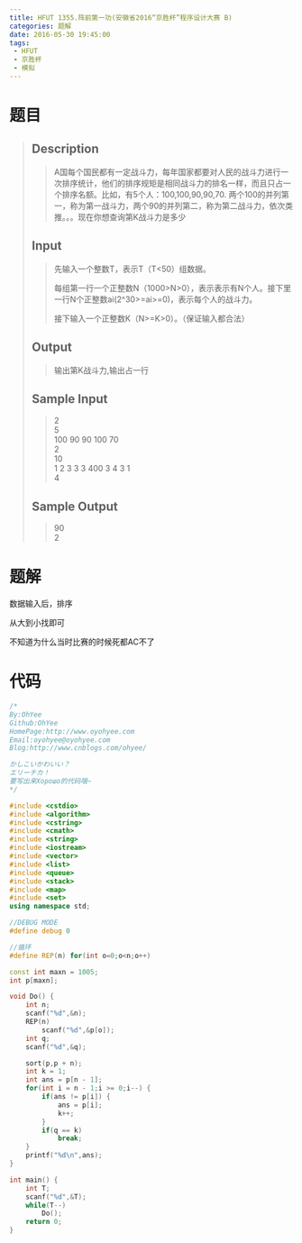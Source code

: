 ```yaml
---
title: HFUT 1355.阵前第一功(安徽省2016“京胜杯”程序设计大赛 B)
categories: 题解
date: 2016-05-30 19:45:00
tags: 
 - HFUT
 - 京胜杯
 - 模拟
---
```


# 题目

> ## Description  
>   
> > A国每个国民都有一定战斗力，每年国家都要对人民的战斗力进行一次排序统计，他们的排序规矩是相同战斗力的排名一样，而且只占一个排序名额。比如，有5个人：100,100,90,90,70. 两个100的并列第一，称为第一战斗力，两个90的并列第二，称为第二战斗力，依次类推。。。现在你想查询第K战斗力是多少  
>   
>   
> ## Input  
>   
> > 先输入一个整数T，表示T（T&lt;50）组数据。  
> >   
> > 每组第一行一个正整数N（1000>N>0），表示表示有N个人。接下里一行N个正整数ai(2^30>=ai>=0)，表示每个人的战斗力。  
> >   
> > 接下输入一个正整数K（N>=K>0）。（保证输入都合法）  
>   
>   
> ## Output  
>   
>   
> > 输出第K战斗力,输出占一行  
>   
>   
> ## Sample Input  
> > 2  
> > 5  
> > 100 90 90 100 70  
> > 2  
> > 10   
> > 1 2 3 3 3 400 3 4 3 1   
> > 4  
>  
> ## Sample Output  
> > 90  
> > 2  

# 题解

数据输入后，排序

从大到小找即可

不知道为什么当时比赛的时候死都AC不了
  
# 代码

```cpp
/*
By:OhYee
Github:OhYee
HomePage:http://www.oyohyee.com
Email:oyohyee@oyohyee.com
Blog:http://www.cnblogs.com/ohyee/

かしこいかわいい？
エリーチカ！
要写出来Хорошо的代码哦~
*/

#include <cstdio>
#include <algorithm>
#include <cstring>
#include <cmath>
#include <string>
#include <iostream>
#include <vector>
#include <list>
#include <queue>
#include <stack>
#include <map>
#include <set>
using namespace std;

//DEBUG MODE
#define debug 0

//循环
#define REP(n) for(int o=0;o<n;o++)

const int maxn = 1005;
int p[maxn];

void Do() {
    int n;
    scanf("%d",&n);
    REP(n)
        scanf("%d",&p[o]);
    int q;
    scanf("%d",&q);

    sort(p,p + n);
    int k = 1;
    int ans = p[n - 1];
    for(int i = n - 1;i >= 0;i--) {
        if(ans != p[i]) {
            ans = p[i];
            k++;
        }
        if(q == k)
            break;
    }
    printf("%d\n",ans);
}

int main() {
    int T;
    scanf("%d",&T);
    while(T--) 
        Do();
    return 0;
}
```